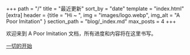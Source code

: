 +++
path = "/"
title = "最近更新"
sort_by = "date"
template = "index.html"
[extra]
header = {title = "Hi ~ ", img = "images/logo.webp", img_alt = "A Poor Imitation" }
section_path = "blog/_index.md"
max_posts = 4
+++

欢迎来到 A Poor Imitation 文档，所有进度和内容将在这里书写。

[一切的开始](blog/starting-point) 